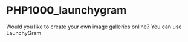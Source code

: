 # PHP1000_launchygram
Would you like to create your own image galleries online? You can use LaunchyGram
